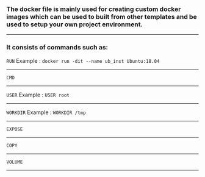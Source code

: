 ### The docker file is mainly used for creating custom docker images which can be used to built from other templates and be used to setup your own project environment.
******
### It consists of commands such as:

`RUN`
Example : `docker run -dit --name ub_inst Ubuntu:18.04`
******

`CMD`
******

`USER`
Example : `USER root`
******

`WORKDIR`
Example : `WORKDIR /tmp`
******

`EXPOSE`
******

`COPY`
******

`VOLUME` 
******
